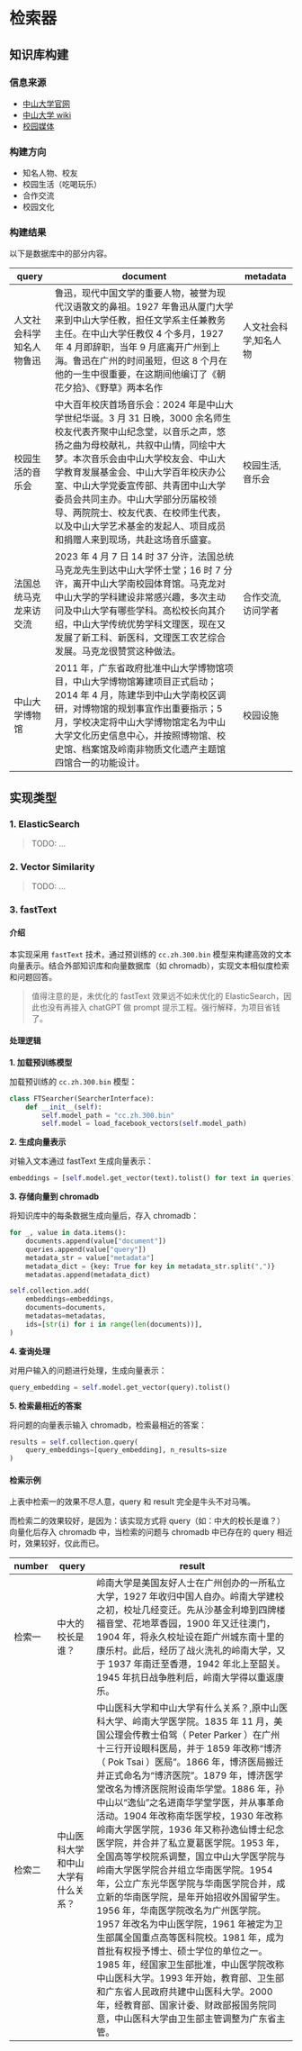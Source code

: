 # 检索器

## 知识库构建

### 信息来源

- [中山大学官网](https://www.sysu.edu.cn/)
- [中山大学 wiki](https://zh.wikipedia.org/zh-cn/%E4%B8%AD%E5%B1%B1%E5%A4%A7%E5%AD%A6)
- [校园媒体](https://www.sysu.edu.cn/zdkd1/xymt.htm)

### 构建方向

- 知名人物、校友
- 校园生活（吃喝玩乐）
- 合作交流
- 校园文化

### 构建结果

以下是数据库中的部分内容。

| query                    | document                                                                                                                                                                                                                                                                                                                                                                                                                         | metadata              |
| ------------------------ | -------------------------------------------------------------------------------------------------------------------------------------------------------------------------------------------------------------------------------------------------------------------------------------------------------------------------------------------------------------------------------------------------------------------------------- | --------------------- |
| 人文社会科学知名人物鲁迅 | 鲁迅，现代中国文学的重要人物，被誉为现代汉语散文的鼻祖。1927 年鲁迅从厦门大学来到中山大学任教，担任文学系主任兼教务主任。在中山大学任教仅 4 个多月，1927 年 4 月即辞职，当年 9 月底离开广州到上海。鲁迅在广州的时间虽短，但这 8 个月在他的一生中很重要，在这期间他编订了《朝花夕拾》、《野草》两本名作                                                                                                                           | 人文社会科学,知名人物 |
| 校园生活的音乐会         | 中大百年校庆首场音乐会：2024 年是中山大学世纪华诞。3 月 31 日晚，3000 余名师生校友代表齐聚中山纪念堂，以音乐之声，悠扬之曲为母校献礼，共叙中山情，同绘中大梦。本次音乐会由中山大学校友会、中山大学教育发展基金会、中山大学百年校庆办公室、中山大学党委宣传部、共青团中山大学委员会共同主办。中山大学部分历届校领导、两院院士、校友代表、在校师生代表，以及中山大学艺术基金的发起人、项目成员和捐赠人来到现场，共赴这场音乐盛宴。 | 校园生活,音乐会       |
| 法国总统马克龙来访交流   | 2023 年 4 月 7 日 14 时 37 分许，法国总统马克龙先生到达中山大学怀士堂；16 时 7 分许，离开中山大学南校园体育馆。马克龙对中山大学的学科建设非常感兴趣，多次主动问及中山大学有哪些学科。高松校长向其介绍，中山大学传统优势学科文理医，现在又发展了新工科、新医科，文理医工农艺综合发展。马克龙很赞赏这种做法。                                                                                                                      | 合作交流,访问学者     |
| 中山大学博物馆           | 2011 年，广东省政府批准中山大学博物馆项目，中山大学博物馆筹建项目正式启动；2014 年 4 月，陈建华到中山大学南校区调研，对博物馆的规划事宜作出重要指示；5 月，学校决定将中山大学博物馆定名为中山大学文化历史信息中心，并按照博物馆、校史馆、档案馆及岭南非物质文化遗产主题馆四馆合一的功能设计。                                                                                                                                    | 校园设施              |

## 实现类型

### 1. ElasticSearch

> TODO: ...

### 2. Vector Similarity

> TODO: ...

### 3. fastText

#### 介绍

本实现采用 `fastText` 技术，通过预训练的 `cc.zh.300.bin` 模型来构建高效的文本向量表示。结合外部知识库和向量数据库（如 chromadb），实现文本相似度检索和问题回答。

> 值得注意的是，未优化的 fastText 效果远不如未优化的 ElasticSearch，因此也没有再接入 chatGPT 做 prompt 提示工程。强行解释，为项目省钱了。

#### 处理逻辑

**1. 加载预训练模型**

加载预训练的 `cc.zh.300.bin` 模型：

```python
class FTSearcher(SearcherInterface):
    def __init__(self):
        self.model_path = "cc.zh.300.bin"
        self.model = load_facebook_vectors(self.model_path)
```

**2. 生成向量表示**

对输入文本通过 fastText 生成向量表示：

```python
embeddings = [self.model.get_vector(text).tolist() for text in queries]
```

**3. 存储向量到 chromadb**

将知识库中的每条数据生成向量后，存入 chromadb：

```python
for _, value in data.items():
    documents.append(value["document"])
    queries.append(value["query"])
    metadata_str = value["metadata"]
    metadata_dict = {key: True for key in metadata_str.split(",")}
    metadatas.append(metadata_dict)

self.collection.add(
    embeddings=embeddings,
    documents=documents,
    metadatas=metadatas,
    ids=[str(i) for i in range(len(documents))],
)
```

**4. 查询处理**

对用户输入的问题进行处理，生成向量表示：

```python
query_embedding = self.model.get_vector(query).tolist()
```

**5. 检索最相近的答案**

将问题的向量表示输入 chromadb，检索最相近的答案：

```python
results = self.collection.query(
    query_embeddings=[query_embedding], n_results=size
)
```

#### 检索示例

上表中检索一的效果不尽人意，query 和 result 完全是牛头不对马嘴。

而检索二的效果较好，是因为：该实现方式将 query（如：中大的校长是谁？）向量化后存入 chromadb 中，当检索的问题与 chromadb 中已存在的 query 相近时，效果较好，仅此而已。

| number | query                              | result                                                                                                                                                                                                                                                                                                                                                                                                                                                                                                                                                                                                                                                                                                                                                                                                                                                                                                                                                                                                                  |
| ------ | ---------------------------------- | ----------------------------------------------------------------------------------------------------------------------------------------------------------------------------------------------------------------------------------------------------------------------------------------------------------------------------------------------------------------------------------------------------------------------------------------------------------------------------------------------------------------------------------------------------------------------------------------------------------------------------------------------------------------------------------------------------------------------------------------------------------------------------------------------------------------------------------------------------------------------------------------------------------------------------------------------------------------------------------------------------------------------- |
| 检索一 | 中大的校长是谁？                   | 岭南大学是美国友好人士在广州创办的一所私立大学，1927 年收归中国人自办。岭南大学建校之初，校址几经变迁。先从沙基金利埠到四牌楼福音堂、花地萃香园，1900 年又迁往澳门，1904 年，将永久校址设在距广州城东南十里的康乐村。此后，经历了战火洗礼的岭南大学，又于 1937 年南迁至香港，1942 年北上至韶关。1945 年抗日战争胜利后，岭南大学得以重返康乐。                                                                                                                                                                                                                                                                                                                                                                                                                                                                                                                                                                                                                                                                           |
| 检索二 | 中山医科大学和中山大学有什么关系？ | 中山医科大学和中山大学有什么关系？,原中山医科大学、岭南大学医学院。1835 年 11 月，美国公理会传教士伯驾（ Peter Parker ）在广州十三行开设眼科医局，并于 1859 年改称“博济（ Pok Tsai ）医局”。1866 年，博济医局搬迁并正式命名为“博济医院”。1879 年，博济医学堂改名为博济医院附设南华学堂。1886 年，孙中山以“逸仙”之名进南华学堂学医，并从事革命活动。1904 年改称南华医学校，1930 年改称岭南大学医学院，1936 年又称孙逸仙博士纪念医学院，并合并了私立夏葛医学院。1953 年，全国高等学校院系调整，国立中山大学医学院与岭南大学医学院合并组立华南医学院。1954 年，公立广东光华医学院与华南医学院合并，成立新的华南医学院，是年开始招收外国留学生。1956 年，华南医学院改名为广州医学院。1957 年改名为中山医学院，1961 年被定为卫生部属全国重点高等医科院校。1981 年，成为首批有权授予博士、硕士学位的单位之一。1985 年，经国家卫生部批准，中山医学院改称中山医科大学。1993 年开始，教育部、卫生部和广东省人民政府共建中山医科大学。2000 年，经教育部、国家计委、财政部报国务院同意，中山医科大学由卫生部主管调整为广东省主管。 |
